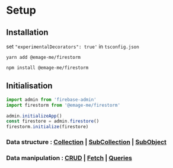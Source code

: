 # Setup

## Installation
set `"experimentalDecorators": true'` in `tsconfig.json`
```shell
yarn add @emage-me/firestorm

npm install @emage-me/firestorm
```

## Initialisation
```javascript
import admin from 'firebase-admin'
import firestorm from '@emage-me/firestorm'

admin.initializeApp()
const firestore = admin.firestore()
firestorm.initialize(firestore)
```

### Data structure : [Collection](./collection.md) | [SubCollection](./subCollection.md) | [SubObject](./subObject.md)

### Data manipulation : [CRUD](./CRUD.md) | [Fetch](./fetch.md) | [Queries](./query.md)